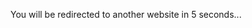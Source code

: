 <!DOCTYPE html>
<html>
<head>
	<meta http-equiv="refresh" content="5; url=https://x1x2256.github.io/SAAI-ai.github.io/main.html">
	<title>Redirecting to another website</title>
</head>
<body>
	<p>You will be redirected to another website in 5 seconds...</p>
</body>
</html>
